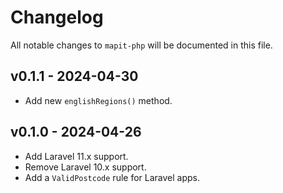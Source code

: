 # Changelog

All notable changes to `mapit-php` will be documented in this file.

## v0.1.1 - 2024-04-30

* Add new `englishRegions()` method.

## v0.1.0 - 2024-04-26

* Add Laravel 11.x support.
* Remove Laravel 10.x support.
* Add a `ValidPostcode` rule for Laravel apps.
